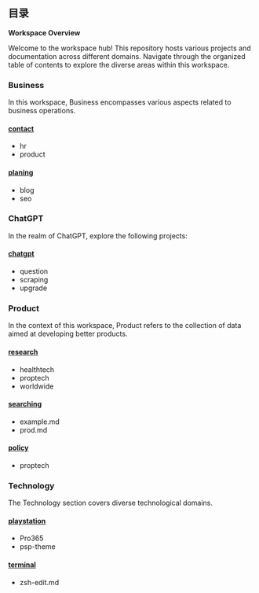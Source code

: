 ## 目录

**Workspace Overview**

Welcome to the workspace hub! This repository hosts various projects and documentation across different domains. Navigate through the organized table of contents to explore the diverse areas within this workspace.

### Business

In this workspace, Business encompasses various aspects related to business operations.

#### [**contact**](https://github.com/user123/workspace/tree/main/business/contact)
- hr
- product

#### [**planing**](https://github.com/user123/workspace/tree/main/business/planing)
- blog
- seo

### ChatGPT

In the realm of ChatGPT, explore the following projects:

#### [**chatgpt**](https://github.com/user123/workspace/tree/main/chatgpt)
- question
- scraping
- upgrade

### Product

In the context of this workspace, Product refers to the collection of data aimed at developing better products.

#### [**research**](https://github.com/user123/workspace/tree/main/research)
- healthtech
- proptech
- worldwide

#### [**searching**](https://github.com/user123/workspace/tree/main/searching)
- example.md
- prod.md

#### [**policy**](https://github.com/user123/workspace/tree/main/policy)
- proptech

### Technology

The Technology section covers diverse technological domains.

#### [**playstation**](https://github.com/user123/workspace/tree/main/playstation)
- Pro365
- psp-theme

#### [**terminal**](https://github.com/user123/workspace/tree/main/terminal)
- zsh-edit.md 
